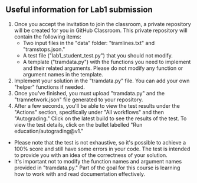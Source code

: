 ## Useful information for Lab1 submission

1) Once you accept the invitation to join the classroom, a private repository will be created for you in GitHub Classroom. This private repository will contain the following items:
    - Two input files in the "data" folder: "tramlines.txt" and "tramstops.json."
    - A test file ("lab1_student_test.py") that you should not modify.
    - A template ("tramdata.py") with the functions you need to implement and their related arguments. Please do not modify any function or argument names in the template.
2) Implement your solution in the "tramdata.py" file. You can add your own "helper" functions if needed.
3) Once you've finished, you must upload "tramdata.py" and the "tramnetwork.json" file generated to your repository.
4) After a few seconds, you'll be able to view the test results under the "Actions" section, specifically under "All workflows" and then "Autograding." Click on the latest build to see the results of the test. To view the test details, click on the bullet labelled "Run education/autograding@v1."

- Please note that the test is not exhaustive, so it's possible to achieve a 100% score and still have some errors in your code. The test is intended to provide you with an idea of the correctness of your solution.
- It's important not to modify the function names and argument names provided in "tramdata.py." Part of the goal for this course is learning how to work with and read documentation effectively.
